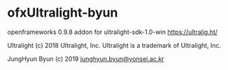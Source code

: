 # ofxUltralight-byun
openframeworks 0.9.8 addon for ultralight-sdk-1.0-win https://ultralig.ht/ 

Ultralight (c) 2018 Ultralight, Inc. Ultralight is a trademark of Ultralight, Inc.

JungHyun Byun (c) 2019 junghyun.byun@yonsei.ac.kr 
